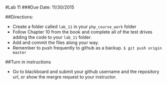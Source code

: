 #Lab 11
###Due Date: 11/30/2015

##Directions:
* Create a folder called ```lab_11``` in your ```php_course_work``` folder 
* Follow Chapter 10 from the book and complete all of the test drives 
adding the code to your ```lab_11``` folder.
* Add and commit the files along your way. 
* Remember to push frequently to github as a backup.
```$ git push origin master```


##Turn in instructions
* Go to blackboard and submit your github username and the repository url, or 
show the mergre request to your instructor.
